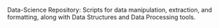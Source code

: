 Data-Science Repository:
	Scripts for data manipulation, extraction, and formatting, along with Data Structures and Data Processing tools.
